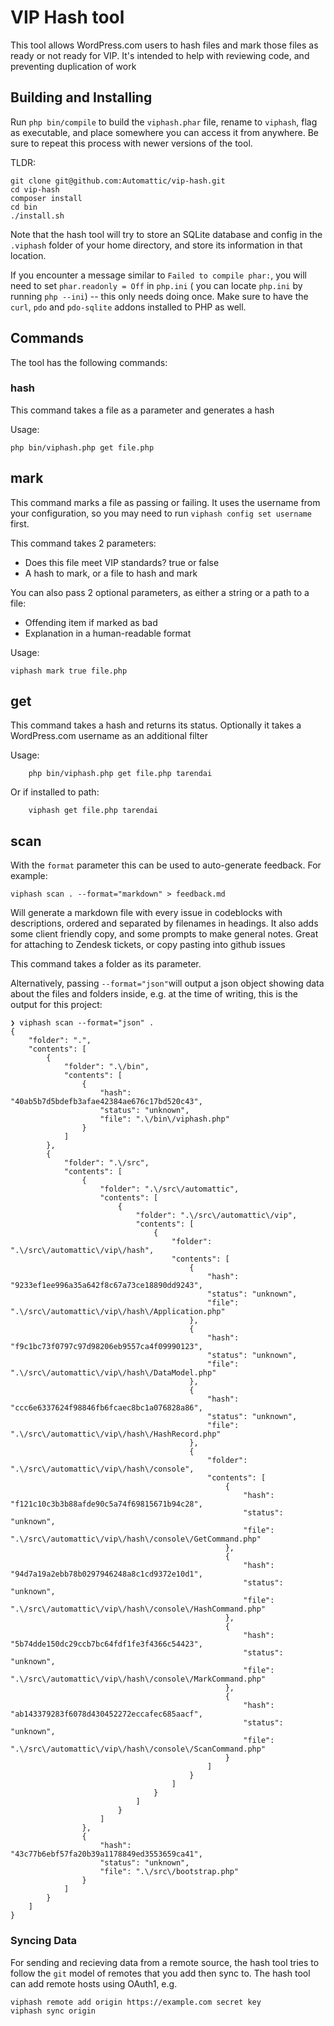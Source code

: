 # VIP Hash tool

This tool allows WordPress.com users to hash files and mark those files as ready or not ready for VIP. It's intended to help with reviewing code, and preventing duplication of work

## Building and Installing

Run `php bin/compile` to build the `viphash.phar` file, rename to `viphash`, flag as executable, and place somewhere you can access it from anywhere. Be sure to repeat this process with newer versions of the tool.

TLDR:

```
git clone git@github.com:Automattic/vip-hash.git
cd vip-hash
composer install
cd bin
./install.sh
```

Note that the hash tool will try to store an SQLite database and config in the `.viphash` folder of your home directory, and store its information in that location.

If you encounter a message similar to `Failed to compile phar:`, you will need to set `phar.readonly = Off` in `php.ini` ( you can locate `php.ini` by running `php --ini`) -- this only needs doing once. Make sure to have the `curl`, `pdo` and `pdo-sqlite` addons installed to PHP as well.

## Commands

The tool has the following commands:

### hash

This command takes a file as a parameter and generates a hash

Usage:

    php bin/viphash.php get file.php

## mark

This command marks a file as passing or failing. It uses the username from your configuration, so you may need to run `viphash config set username` first.

This command takes 2 parameters:

 - Does this file meet VIP standards? true or false
 - A hash to mark, or a file to hash and mark

You can also pass 2 optional parameters, as either a string or a path to a file:

 - Offending item if marked as bad
 - Explanation in a human-readable format

Usage:

```shell
viphash mark true file.php
```

 
## get

This command takes a hash and returns its status. Optionally it takes a WordPress.com username as an additional filter

Usage:

```shell
    php bin/viphash.php get file.php tarendai
```

Or if installed to path:

```shell
    viphash get file.php tarendai
```

## scan

With the `format` parameter this can be used to auto-generate feedback. For example:

```shell
viphash scan . --format="markdown" > feedback.md
```

Will generate a markdown file with every issue in codeblocks with descriptions, ordered and separated by filenames in headings. It also adds some client friendly copy, and some prompts to make general notes. Great for attaching to Zendesk tickets, or copy pasting into github issues

This command takes a folder as its parameter.

Alternatively, passing `--format="json"`will output a json object showing data about the files and folders inside, e.g. at the time of writing, this is the output for this project:


```shell
❯ viphash scan --format="json" .
{
    "folder": ".",
    "contents": [
        {
            "folder": ".\/bin",
            "contents": [
                {
                    "hash": "40ab5b7d5bdefb3afae42384ae676c17bd520c43",
                    "status": "unknown",
                    "file": ".\/bin\/viphash.php"
                }
            ]
        },
        {
            "folder": ".\/src",
            "contents": [
                {
                    "folder": ".\/src\/automattic",
                    "contents": [
                        {
                            "folder": ".\/src\/automattic\/vip",
                            "contents": [
                                {
                                    "folder": ".\/src\/automattic\/vip\/hash",
                                    "contents": [
                                        {
                                            "hash": "9233ef1ee996a35a642f8c67a73ce18890dd9243",
                                            "status": "unknown",
                                            "file": ".\/src\/automattic\/vip\/hash\/Application.php"
                                        },
                                        {
                                            "hash": "f9c1bc73f0797c97d98206eb9557ca4f09990123",
                                            "status": "unknown",
                                            "file": ".\/src\/automattic\/vip\/hash\/DataModel.php"
                                        },
                                        {
                                            "hash": "ccc6e6337624f98846fb6fcaec8bc1a076828a86",
                                            "status": "unknown",
                                            "file": ".\/src\/automattic\/vip\/hash\/HashRecord.php"
                                        },
                                        {
                                            "folder": ".\/src\/automattic\/vip\/hash\/console",
                                            "contents": [
                                                {
                                                    "hash": "f121c10c3b3b88afde90c5a74f69815671b94c28",
                                                    "status": "unknown",
                                                    "file": ".\/src\/automattic\/vip\/hash\/console\/GetCommand.php"
                                                },
                                                {
                                                    "hash": "94d7a19a2ebb78b0297946248a8c1cd9372e10d1",
                                                    "status": "unknown",
                                                    "file": ".\/src\/automattic\/vip\/hash\/console\/HashCommand.php"
                                                },
                                                {
                                                    "hash": "5b74dde150dc29ccb7bc64fdf1fe3f4366c54423",
                                                    "status": "unknown",
                                                    "file": ".\/src\/automattic\/vip\/hash\/console\/MarkCommand.php"
                                                },
                                                {
                                                    "hash": "ab143379283f6078d430452272eccafec685aacf",
                                                    "status": "unknown",
                                                    "file": ".\/src\/automattic\/vip\/hash\/console\/ScanCommand.php"
                                                }
                                            ]
                                        }
                                    ]
                                }
                            ]
                        }
                    ]
                },
                {
                    "hash": "43c77b6ebf57fa20b39a1178849ed3553659ca41",
                    "status": "unknown",
                    "file": ".\/src\/bootstrap.php"
                }
            ]
        }
    ]
}
```

### Syncing Data

For sending and recieving data from a remote source, the hash tool tries to follow the `git` model of remotes that you add then sync to. The hash tool can add remote hosts using OAuth1, e.g.

```shell
viphash remote add origin https://example.com secret key
viphash sync origin
```
